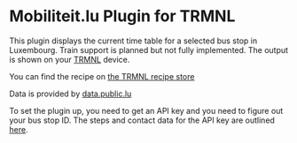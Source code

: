 # Mobiliteit.lu Plugin for TRMNL

This plugin displays the current time table for a selected bus stop in Luxembourg. Train support is planned but not fully implemented. The output is shown on your [TRMNL](https://usetrmnl.com/) device.

You can find the recipe on [the TRMNL recipe store](https://usetrmnl.com/recipes/129030/install)

Data is provided by [data.public.lu](https://data.public.lu/en/datasets/api-mobiliteit-lu/)

To set the plugin up, you need to get an API key and you need to figure out your bus stop ID. The steps and contact data for the API key are outlined [here](https://data.public.lu/en/datasets/api-mobiliteit-lu/).

